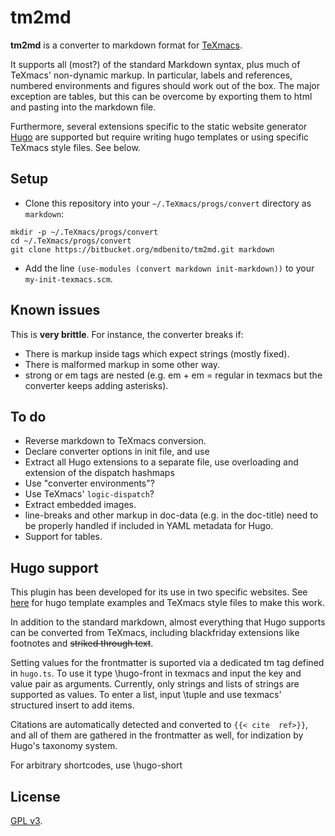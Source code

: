 # tm2md #

**tm2md** is a converter to markdown format
for [TeXmacs](http://www.texmacs.org/).

It supports all (most?) of the standard Markdown syntax, plus much of
TeXmacs' non-dynamic markup. In particular, labels and references,
numbered environments and figures should work out of the box. The
major exception are tables, but this can be overcome by exporting them
to html and pasting into the markdown file.

Furthermore, several extensions specific to the static website
generator [Hugo](https://gohugo.io) are supported but require writing
hugo templates or using specific TeXmacs style files. See below.


## Setup ##

* Clone this repository into your `~/.TeXmacs/progs/convert` directory
  as `markdown`:

```
mkdir -p ~/.TeXmacs/progs/convert
cd ~/.TeXmacs/progs/convert
git clone https://bitbucket.org/mdbenito/tm2md.git markdown
```

* Add the line `(use-modules (convert markdown init-markdown))` to
  your `my-init-texmacs.scm`.

## Known issues

This is **very brittle**. For instance, the converter breaks if:

* There is markup inside tags which expect strings (mostly fixed).
* There is malformed markup in some other way.
* strong or em tags are nested (e.g. em + em = regular in texmacs but 
  the converter keeps adding asterisks).

## To do ##

* Reverse markdown to TeXmacs conversion.
* Declare converter options in init file, and use
* Extract all Hugo extensions to a separate file, use overloading and
  extension of the dispatch hashmaps
* Use "converter environments"?
* Use TeXmacs' `logic-dispatch`?
* Extract embedded images.
* line-breaks and other markup in doc-data (e.g. in the doc-title)
  need to be properly handled if included in YAML metadata for Hugo.
* Support for tables.


## Hugo support ##

This plugin has been developed for its use in two specific websites.
See [here](https://bitbucket.org/mdbenito/paperwhy) for hugo
template examples and TeXmacs style files to make this work.

In addition to the standard markdown, almost everything that Hugo
supports can be converted from TeXmacs, including blackfriday
extensions like footnotes and ~~striked through text~~. 

Setting values for the frontmatter is suported via a dedicated tm tag
defined in `hugo.ts`. To use it type \hugo-front<enter> in texmacs
and input the key and value pair as arguments. Currently, only strings
and lists of strings are supported as values. To enter a list, input
\tuple<enter> and use texmacs' structured insert to add items.

Citations are automatically detected and converted to `{{< cite  ref>}}`,
and all of them are gathered in the frontmatter as well, for indization
by Hugo's taxonomy system.

For arbitrary shortcodes, use \hugo-short

## License ##

[GPL v3](https://www.gnu.org/licenses/gpl-3.0.en.html).
